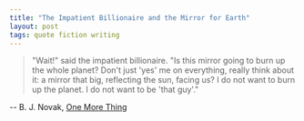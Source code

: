 ```yaml
---
title: "The Impatient Billionaire and the Mirror for Earth"
layout: post
tags: quote fiction writing
---
```


> "Wait!" said the impatient billionaire. "Is this mirror going to burn
> up the whole planet? Don't just 'yes' me on everything, really think
> about it: a mirror that big, reflecting the sun, facing us? I do not
> want to burn up the planet. I do not want to be 'that guy'."

-- B. J. Novak, [One More Thing](http://amazon.com/One-More-Thing-Stories-Other-ebook/dp/B00EGMQIIQ/)
